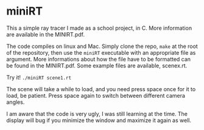 # miniRT
This a simple ray tracer I made as a school project, in C. More information are available in the MINIRT.pdf.

The code compiles on linux and Mac.
Simply clone the repo, `make` at the root of the repository, then use the `miniRT` executable with an appropriate file as argument.
More informations about how the file have to be formatted can be found in the MINIRT.pdf.
Some example files are available, scenex.rt.

Try it! `./miniRT scene1.rt`

The scene will take a while to load, and you need press space once for it to load, be patient. Press space again to switch between different camera angles.

I am aware that the code is very ugly, I was still learning at the time. The display will bug if you minimize the window and maximize it again as well.
